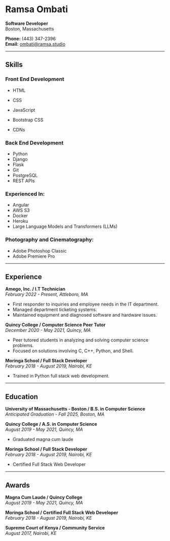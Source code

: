 # Ramsa Ombati

**Software Developer**  
Boston, Massachusetts  

**Phone:** (443) 347-2396  
**Email:** ombati@ramsa.studio  

---

## Skills

### Front End Development
- HTML
- CSS
- JavaScript

- Bootstrap CSS
- CDNs

### Back End Development
- Python
- Django
- Flask
- Git
- PostgreSQL
- REST APIs

### Experienced In:
- Angular
- AWS S3
- Docker
- Heroku
- Large Language Models and Transformers (LLMs)

### Photography and Cinematography:
- Adobe Photoshop Classic
- Adobe Premiere Pro

---

## Experience

**Amego, Inc. / I.T Technician**  
_February 2022 - Present, Attleboro, MA_  
- First responder to inquiries and employee needs in the IT department.
- Managed department ticketing systems.
- Maintained equipment and diagnosed software and hardware issues.

**Quincy College / Computer Science Peer Tutor**  
_December 2020 - May 2021, Quincy, MA_  
- Peer tutored students in analyzing and solving computer science problems.
- Focused on solutions involving C, C++, Python, and Shell.

**Moringa School / Full Stack Developer**  
_February 2018 - August 2019, Nairobi, KE_  
- Trained in Python full stack web development.

---

## Education

**University of Massachusetts - Boston / B.S. in Computer Science**  
_Anticipated Graduation - Fall 2025, Boston, MA_

**Quincy College / A.S. in Computer Science**  
_August 2019 - May 2021, Quincy, MA_  
- Graduated magna cum laude

**Moringa School / Full Stack Developer**  
_February 2018 - August 2019, Nairobi, KE_  
- Certified Full Stack Web Developer

---

## Awards

**Magna Cum Laude / Quincy College**  
_August 2019 - May 2021, Quincy, MA_

**Moringa School / Certified Full Stack Web Developer**  
_February 2018 - August 2019, Nairobi, KE_

**Supreme Court of Kenya / Community Service**  
_August 2017, Nairobi, KE_
